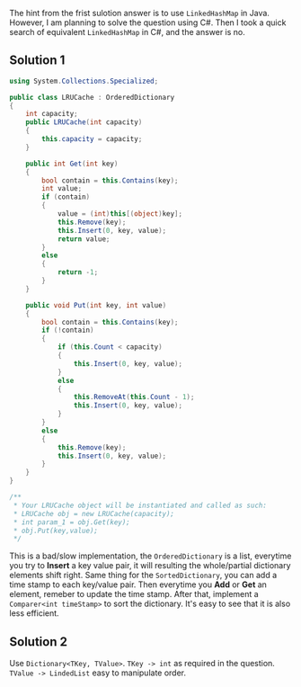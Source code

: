 The hint from the frist sulotion answer is to use `LinkedHashMap` in Java. However, I am planning to solve the question using C#. 
Then I took a quick search of equivalent `LinkedHashMap` in C#, and the answer is no.

## Solution 1

```c#
using System.Collections.Specialized;

public class LRUCache : OrderedDictionary
{
    int capacity;
    public LRUCache(int capacity)
    {
        this.capacity = capacity;
    }

    public int Get(int key)
    {
        bool contain = this.Contains(key);
        int value;
        if (contain)
        {
            value = (int)this[(object)key];
            this.Remove(key);
            this.Insert(0, key, value);
            return value;
        }
        else
        {
            return -1;
        }
    }

    public void Put(int key, int value)
    {
        bool contain = this.Contains(key);
        if (!contain)
        {
            if (this.Count < capacity)
            {
                this.Insert(0, key, value);
            }
            else
            {
                this.RemoveAt(this.Count - 1);
                this.Insert(0, key, value);
            }
        }
        else
        {
            this.Remove(key);
            this.Insert(0, key, value);
        }
    }
}

/**
 * Your LRUCache object will be instantiated and called as such:
 * LRUCache obj = new LRUCache(capacity);
 * int param_1 = obj.Get(key);
 * obj.Put(key,value);
 */
 ```
 This is a bad/slow implementation, the `OrderedDictionary` is a list, everytime you try to **Insert** a key value pair, it will
 resulting the whole/partial dictionary elements shift right. Same thing for the `SortedDictionary`, you can add a time stamp to
 each key/value pair. Then everytime you **Add** or **Get** an element, remeber to update the time stamp. After that, implement 
 a `Comparer<int timeStamp>` to sort the dictionary. It's easy to see that it is also less efficient.
 
 ## Solution 2
 
 Use `Dictionary<TKey, TValue>`. `TKey -> int` as required in the question. `TValue -> LindedList` easy to manipulate order.
